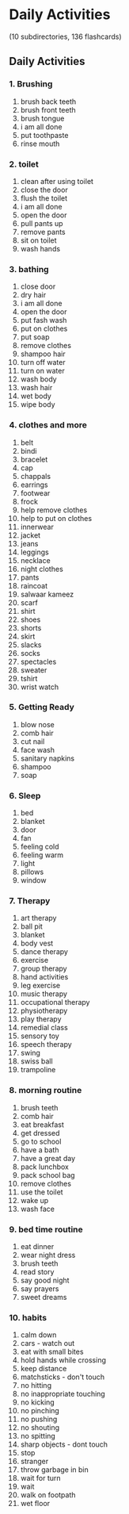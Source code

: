 # Daily Activities
(10 subdirectories, 136 flashcards)

## Daily Activities

### 1. Brushing

1. brush back teeth
2. brush front teeth
3. brush tongue
4. i am all done
5. put toothpaste
6. rinse mouth

### 2. toilet

1. clean after using toilet
2. close the door
3. flush the toilet
4. i am all done
5. open the door
6. pull pants up
7. remove pants
8. sit on toilet
9. wash hands

### 3. bathing

1. close door
2. dry hair
3. i am all done
4. open the door
5. put fash wash
6. put on clothes
7. put soap
8. remove clothes
9. shampoo hair
10. turn off water
11. turn on water
12. wash body
13. wash hair
14. wet body
15. wipe body


### 4. clothes and more

1. belt
2. bindi
3. bracelet
4. cap
5. chappals
6. earrings
7. footwear
8. frock
9. help remove clothes
10. help to put on clothes
11. innerwear
12. jacket
13. jeans
14. leggings
15. necklace
16. night clothes
17. pants
18. raincoat
19. salwaar kameez
20. scarf
21. shirt
22. shoes
23. shorts
24. skirt
25. slacks
26. socks
27. spectacles
28. sweater
29. tshirt
30. wrist watch


### 5. Getting Ready

1. blow nose
2. comb hair
3. cut nail
4. face wash
5. sanitary napkins
6. shampoo
7. soap


### 6. Sleep

1. bed
2. blanket
3. door
4. fan
5. feeling cold
6. feeling warm
7. light
8. pillows
9. window


### 7. Therapy

1. art therapy
2. ball pit
3. blanket
4. body vest
5. dance therapy
6. exercise
7. group therapy
8. hand activities
9. leg exercise
10. music therapy
11. occupational therapy
12. physiotherapy
13. play therapy
14. remedial class
15. sensory toy
16. speech therapy
17. swing
18. swiss ball
19. trampoline


### 8. morning routine

1. brush teeth
2. comb hair
3. eat breakfast
4. get dressed
5. go to school
6. have a bath
7. have a great day
8. pack lunchbox
9. pack school bag
10. remove clothes
11. use the toilet
12. wake up
13. wash face


### 9. bed time routine

1. eat dinner
2. wear night dress
3. brush teeth
4. read story
5. say good night
6. say prayers
7. sweet dreams


### 10. habits

1. calm down
2. cars - watch out
3. eat with small bites
4. hold hands while crossing
5. keep distance
6. matchsticks - don't touch
7. no hitting
8. no inappropriate touching
9. no kicking
10. no pinching
11. no pushing
12. no shouting
13. no spitting
14. sharp objects - dont touch
15. stop
16. stranger
17. throw garbage in bin
18. wait for turn
19. wait
20. walk on footpath
21. wet floor
